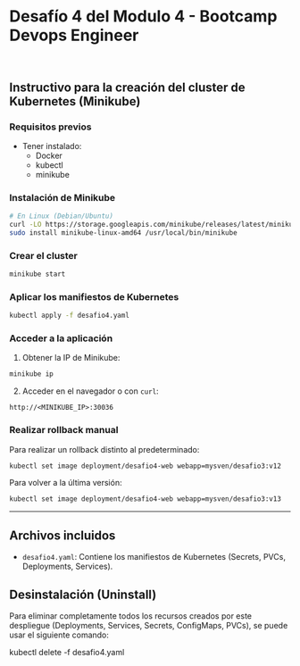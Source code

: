 # Desafío 4 del Modulo 4 - Bootcamp Devops Engineer <br><br>

## Instructivo para la creación del cluster de Kubernetes (Minikube)

### Requisitos previos

- Tener instalado:
  - Docker
  - kubectl
  - minikube

### Instalación de Minikube

```bash
# En Linux (Debian/Ubuntu)
curl -LO https://storage.googleapis.com/minikube/releases/latest/minikube-linux-amd64
sudo install minikube-linux-amd64 /usr/local/bin/minikube
```

### Crear el cluster

```bash
minikube start
```

### Aplicar los manifiestos de Kubernetes

```bash
kubectl apply -f desafio4.yaml
```

### Acceder a la aplicación

1. Obtener la IP de Minikube:

```bash
minikube ip
```

2. Acceder en el navegador o con `curl`:

```
http://<MINIKUBE_IP>:30036
```

### Realizar rollback manual

Para realizar un rollback distinto al predeterminado:

```bash
kubectl set image deployment/desafio4-web webapp=mysven/desafio3:v12
```

Para volver a la última versión:

```bash
kubectl set image deployment/desafio4-web webapp=mysven/desafio3:v13
```

---

## Archivos incluidos

- `desafio4.yaml`: Contiene los manifiestos de Kubernetes (Secrets, PVCs, Deployments, Services).


## Desinstalación (Uninstall)

Para eliminar completamente todos los recursos creados por este despliegue (Deployments, Services, Secrets, ConfigMaps, PVCs), se puede usar el siguiente comando:

kubectl delete -f desafio4.yaml




